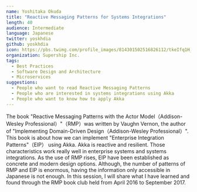 ```yaml
---
name: Yoshitaka Okuda
title: "Reactive Messaging Patterns for Systems Integrations"
length: 40
audience: Intermediate
language: Japanese
twitter: yoskhdia
github: yoskhdia
icon: https://pbs.twimg.com/profile_images/814301502516826112/tkeIfq1H_400x400.jpg
organization: Supership Inc.
tags:
  - Best Practices
  - Software Design and Architecture
  - Microservices
suggestions:
  - People who want to read Reactive Messaging Patterns
  - People who are interested in systems integrations using Akka
  - People who want to know how to apply Akka
---
```

The book "Reactive Messaging Patterns with the Actor Model（Addison-Wesley Professional）"（RMP）was written by Vaughn Vernon, the author of "Implementing Domain-Driven Design（Addison-Wesley Professional）". This book is about how we can implement "Enterprise Integration Patterns"（EIP） using Akka.
Akka is reactive and resilient. Those characteristics work really well in enterprise systems and systems integrations. As the use of RMP rises, EIP have been established as concrete and modern design options. Although, the number of patterns of RMP and EIP is enormous, having the information only accessible in Japanese is not enough.
In this session, I will share what I have learned and found through the RMP book club held from April 2016 to September 2017.

